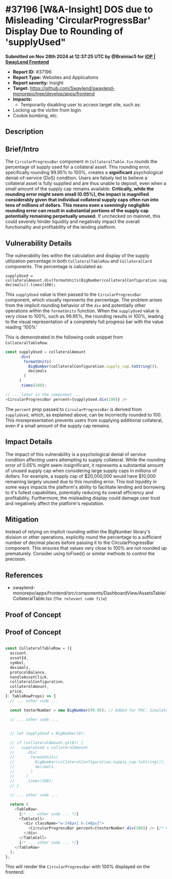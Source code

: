 # #37196 \[W\&A-Insight] DOS due to Misleading 'CircularProgressBar' Display Due to Rounding of 'supplyUsed"

**Submitted on Nov 28th 2024 at 12:37:25 UTC by @Brainiac5 for** [**IOP | SwayLend Frontend**](https://immunefi.com/audit-competition/swaylend-frontend-iop)

* **Report ID:** #37196
* **Report Type:** Websites and Applications
* **Report severity:** Insight
* **Target:** https://github.com/Swaylend/swaylend-monorepo/tree/develop/apps/frontend
* **Impacts:**
  * Temporarily disabling user to access target site, such as:
* Locking up the victim from login
* Cookie bombing, etc.

## Description

## Brief/Intro

The `CircularProgressBar` component in `CollateralTable.tsx` rounds the percentage of supply used for a collateral asset. This rounding error, specifically rounding 99.95% to 100%, creates a **significant** psychological denial-of-service (DoS) condition. Users are falsely led to believe a collateral asset is fully supplied and are thus unable to deposit, even when a small amount of the supply cap remains available. **Critically, while the rounding error might seem small (0.05%), the impact is magnified considerably given that individual collateral supply caps often run into tens of millions of dollars. This means even a seemingly negligible rounding error can result in substantial portions of the supply cap potentially remaining perpetually unused.** If unchecked on mainnet, this could severely hinder liquidity and negatively impact the overall functionality and profitability of the lending platform.

## Vulnerability Details

The vulnerability lies within the calculation and display of the supply utilization percentage in both `CollateralTableRow` and `CollateralCard` components. The percentage is calculated as:

```typescript:
supplyUsed = collateralAmount.div(formatUnits(BigNumber(collateralConfiguration.supply_cap.toString()), decimals)).times(100);
```

This `supplyUsed` value is then passed to the `CircularProgressBar` component, which visually represents the percentage. The problem arises from the implicit rounding behavior of the `div` and potentially other operations within the `formatUnits` function. When the `supplyUsed` value is very close to 100%, such as 99.95%, the rounding results in 100%, leading to the visual representation of a completely full progress bar with the value reading '100%'

This is demonstrated in the following code snippet from `CollateralTableRow`:

```typescript
const supplyUsed = collateralAmount
      .div(
        formatUnits(
          BigNumber(collateralConfiguration.supply_cap.toString()),
          decimals
        )
      )
      .times(100);

// ... later in the component ...
<CircularProgressBar percent={supplyUsed.div(100)} />
```

The `percent` prop passed to `CircularProgressBar` is derived from `supplyUsed`, which, as explained above, can be incorrectly rounded to 100. This misrepresentation prevents users from supplying additional collateral, even if a small amount of the supply cap remains.

## Impact Details

The impact of this vulnerability is a psychological denial of service condition affecting users attempting to supply collateral. While the rounding error of 0.05% might seem insignificant, it represents a substantial amount of unused supply cap when considering large supply caps in millions of dollars. For example, a supply cap of $20,000,000 would have $10,000 remaining largely unused due to this rounding error. This lost liquidity in some ways impacts the platform's ability to facilitate lending and borrowing to it's fullest capabilities, potentially reducing its overall efficiency and profitability. Furthermore, the misleading display could damage user trust and negatively affect the platform's reputation.

## Mitigation

Instead of relying on implicit rounding within the BigNumber library's division or other operations, explicitly round the percentage to a sufficient number of decimal places before passing it to the CircularProgressBar component. This ensures that values very close to 100% are not rounded up prematurely. Consider using toFixed() or similar methods to control the precision.

## References

* swaylend-monorepo/apps/frontend/src/components/DashboardView/AssetsTable/CollateralTable.tsx (`The relevant code file`)

## Proof of Concept

## Proof of Concept

```typescript

const CollateralTableRow = ({
  account,
  assetId,
  symbol,
  decimals,
  protocolBalance,
  handleAssetClick,
  collateralConfiguration,
  collateralAmount,
  price,
}: TableRowProps) => {
  // ... other code ...

  const testerNumber = new BigNumber(99.95); // Added for POC: Simulates a near-full supply scenario

  // ... other code ...

 
  // let supplyUsed = BigNumber(0);

  // if (collateralAmount.gt(0)) {
  //   supplyUsed = collateralAmount
  //     .div(
  //       formatUnits(
  //         BigNumber(collateralConfiguration.supply_cap.toString()),
  //         decimals
  //       )
  //     )
  //     .times(100);
  // }

  // ... other code ...

  return (
    <TableRow>
      {/* ... other code ... */}
      <TableCell>
        <div className="w-[48px] h-[48px]">
          <CircularProgressBar percent={testerNumber.div(100)} /> {/* Using testerNumber for POC */}
        </div>
      </TableCell>
      {/* ... other code ... */}
    </TableRow>
  );
};

```

This will render the `CircularProgressBar` with 100% displayed on the frontend.
